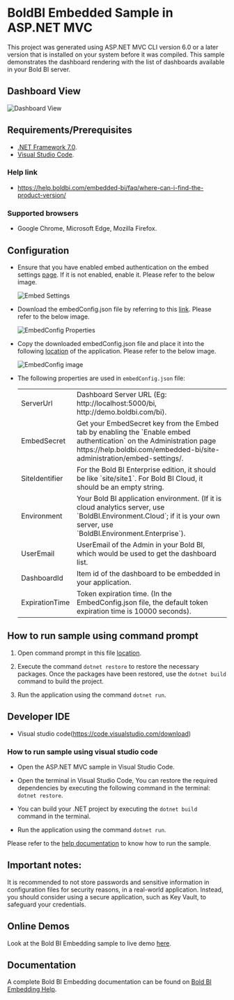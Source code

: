 # BoldBI Embedded Sample in ASP.NET MVC

 This project was generated using ASP.NET MVC CLI version 6.0 or a later version that is installed on your system before it was compiled. This sample demonstrates the dashboard rendering with the list of dashboards available in your Bold BI server.

## Dashboard View

![Dashboard View](https://github.com/boldbi/aspnet-core-sample/assets/91586758/43ac1183-3130-4377-8fcd-aeb0b7a71a4c)

 ## Requirements/Prerequisites

 * [.NET Framework 7.0](https://dotnet.microsoft.com/en-us/download/dotnet-framework).
 * [Visual Studio Code](https://code.visualstudio.com/download).

 ### Help link

 * https://help.boldbi.com/embedded-bi/faq/where-can-i-find-the-product-version/

 ### Supported browsers
  
  * Google Chrome, Microsoft Edge, Mozilla Firefox.

 ## Configuration

 * Ensure that you have enabled embed authentication on the embed settings [page](https://help.boldbi.com/embedded-bi/site-administration/embed-settings/#get-embed-configuration-file). If it is not enabled, enable it. Please refer to the below image.

    ![Embed Settings](https://github.com/boldbi/aspnet-core-sample/assets/91586758/b3a81978-9eb4-42b2-92bb-d1e2735ab007)

 * Download the embedConfig.json file by referring to this [link](https://help.boldbi.com/embedded-bi/site-administration/embed-settings/#get-embed-configuration-file). Please refer to the below image.

    ![EmbedConfig Properties](https://github.com/boldbi/aspnet-core-sample/assets/91586758/f2915a54-010b-45c6-b608-3817cb713dc9)

 * Copy the downloaded embedConfig.json file and place it into the following [location](https://github.com/boldbi/aspnet-mvc-sample/tree/master/Syncfusion.Server.EmbedBoldBI) of the application. Please refer to the below image.

   ![EmbedConfig image](https://github.com/boldbi/aspnet-core-sample/assets/91586758/4d7e26c7-9a58-42d8-b212-89cafc022fd6)
 
 * The following properties are used in `embedConfig.json` file:

     <meta charset="utf-8"/>
     <table>
      <tbody>
       <tr>
        <td align="left">ServerUrl</td>
        <td align="left">Dashboard Server URL (Eg: http://localhost:5000/bi, http://demo.boldbi.com/bi).</td>
       </tr>
       <tr>
        <td align="left">EmbedSecret</td>
        <td align="left">Get your EmbedSecret key from the Embed tab by enabling the `Enable embed authentication` on the Administration page https://help.boldbi.com/embedded-bi/site-administration/embed-settings/.</td>
       </tr>
       <tr>
        <td align="left">SiteIdentifier</td>
        <td align="left">For the Bold BI Enterprise edition, it should be like `site/site1`. For Bold BI Cloud, it should be an empty string.</td>
       </tr>
       <tr>
        <td align="left">Environment</td>
        <td align="left">Your Bold BI application environment. (If it is cloud analytics server, use `BoldBI.Environment.Cloud`; if it is your own server, use `BoldBI.Environment.Enterprise`).</td>
       </tr>
       <tr>
        <td align="left">UserEmail</td>
        <td align="left">UserEmail of the Admin in your Bold BI, which would be used to get the dashboard list.</td>
       </tr>
       <tr>
        <td align="left">DashboardId</td>
        <td align="left">Item id of the dashboard to be embedded in your application.</td>
       </tr>
       <tr>
        <td align="left">ExpirationTime</td>
        <td align="left">Token expiration time. (In the EmbedConfig.json file, the default token expiration time is 10000 seconds).</td>
       </tr>
     </tbody>
     </table>

 ## How to run sample using command prompt 
    
  1. Open command prompt in this file [location](https://github.com/boldbi/aspnet-mvc-sample/tree/master/Syncfusion.Server.EmbedBoldBI).

  2. Execute the command `dotnet restore` to restore the necessary packages. Once the packages have been restored, use the `dotnet build` command to build the project.
  
  3. Run the application using the command `dotnet run`.

 ## Developer IDE

  * Visual studio code(https://code.visualstudio.com/download)

  ### How to run sample using visual studio code
 
  * Open the ASP.NET MVC sample in Visual Studio Code. 
   
  * Open the terminal in Visual Studio Code, You can restore the required dependencies by executing the following command in the terminal: `dotnet restore`.
 
  * You can build your .NET project by executing the `dotnet build` command in the terminal.
 
  * Run the application using the command `dotnet run`.

Please refer to the [help documentation](https://help.boldbi.com/embedded-bi/javascript-based/samples/v3.3.40-or-later/asp-net-mvc/#how-to-run-the-sample) to know how to run the sample.

## Important notes:

It is recommended to not store passwords and sensitive information in configuration files for security reasons, in a real-world application. Instead, you should consider using a secure application, such as Key Vault, to safeguard your credentials.

## Online Demos

Look at the Bold BI Embedding sample to live demo [here](https://samples.boldbi.com/embed).

## Documentation

A complete Bold BI Embedding documentation can be found on [Bold BI Embedding Help](https://help.boldbi.com/embedded-bi/javascript-based/).